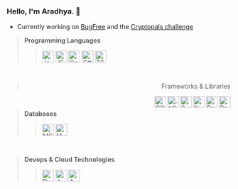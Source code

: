 ### Hello, I'm Aradhya. :wave:
- Currently working on [BugFree](http://github.com/aradhyamehta/BugFree) and the [Cryptopals challenge](https://cryptopals.com/)

> **Programming Languages**
>
>> <img align="middle" alt="Java" width="26px" title="Java" src="https://cdn.jsdelivr.net/npm/simple-icons@v3/icons/java.svg" />
>> <img align="middle" alt="JS" width="26px" title="JavaScript" src="https://cdn.jsdelivr.net/npm/simple-icons@v3/icons/javascript.svg" />
>> <img align="middle" alt="Go" width="26px" title="Golang" src="https://cdn.jsdelivr.net/npm/simple-icons@v3/icons/go.svg" />
>> <img align="middle" alt="C#" width="26px" title="C#" src="https://cdn.jsdelivr.net/npm/simple-icons@v3/icons/csharp.svg" />
>> <img align="middle" alt="TS" width="26px" title="TypeScript" src="https://cdn.jsdelivr.net/npm/simple-icons@v3/icons/typescript.svg" />
<br />

> <p style="text-align: right"> Frameworks & Libraries </p>
>
>> <img align="right" alt="React" width="26px" title="React" src="https://cdn.jsdelivr.net/npm/simple-icons@v3/icons/react.svg" />
>> <img align="right" alt="Redux" width="26px" title="Redux" src="https://cdn.jsdelivr.net/npm/simple-icons@v3/icons/redux.svg" />
>> <img align="right" alt="N" width="26px" title="NodeJS" src="https://cdn.jsdelivr.net/npm/simple-icons@v3/icons/node-dot-js.svg" />
>> <img align="right" alt="S" width="26px" title="Spring" src="https://cdn.jsdelivr.net/npm/simple-icons@v3/icons/spring.svg" />
>> <img align="right" alt=".NET" width="26px" title=".NET" src="https://cdn.jsdelivr.net/npm/simple-icons@v3/icons/dot-net.svg" />
>> <img align="right" alt="GQ" width="26px" title="GraphQL" src="https://cdn.jsdelivr.net/npm/simple-icons@v3/icons/apollographql.svg" />
<br />

> **Databases**
>
>> <img align="middle" alt="MS" width="26px" title="MySQL" src="https://cdn.jsdelivr.net/npm/simple-icons@v3/icons/mysql.svg" />
>> <img align="middle" alt="MD" width="26px" title="MongoDB" src="https://cdn.jsdelivr.net/npm/simple-icons@v3/icons/mongodb.svg" />
<br />

> **Devops & Cloud Technologies**
>
>> <img align="middle" alt="D" width="26px" title="Docker" src="https://cdn.jsdelivr.net/npm/simple-icons@v3/icons/docker.svg" />
>> <img align="middle" alt="J" width="26px" title="Jenkins" src="https://cdn.jsdelivr.net/npm/simple-icons@v3/icons/jenkins.svg" />
>> <img align="middle" alt="A" width="26px" title="AWS" src="https://cdn.jsdelivr.net/npm/simple-icons@v3/icons/amazonaws.svg" />